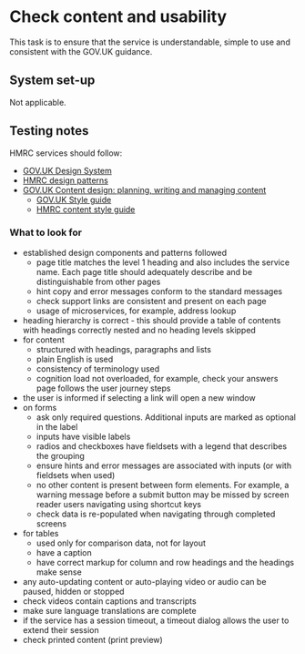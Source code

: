 # Check content and usability

This task is to ensure that the service is understandable, simple to use and consistent with the GOV.UK guidance.

## System set-up

Not applicable.

## Testing notes

HMRC services should follow:

- [GOV.UK Design System](https://design-system.service.gov.uk/)
- [HMRC design patterns](https://design.tax.service.gov.uk/hmrc-design-patterns/)
- [GOV.UK Content design: planning, writing and managing content](https://www.gov.uk/guidance/content-design/)
  - [GOV.UK Style guide](https://www.gov.uk/guidance/style-guide/)
  - [HMRC content style guide](https://design.tax.service.gov.uk/hmrc-content-style-guide/)

### What to look for

- established design components and patterns followed
  - page title matches the level 1 heading and also includes the service name. Each page title should adequately describe and be distinguishable from other pages
  - hint copy and error messages conform to the standard messages
  - check support links are consistent and present on each page
  - usage of microservices, for example, address lookup
- heading hierarchy is correct - this should provide a table of contents with headings correctly nested and no heading levels skipped
- for content
  - structured with headings, paragraphs and lists
  - plain English is used
  - consistency of terminology used
  - cognition load not overloaded, for example, check your answers page follows the user journey steps
- the user is informed if selecting a link will open a new window
- on forms
  - ask only required questions. Additional inputs are marked as optional in the label
  - inputs have visible labels
  - radios and checkboxes have fieldsets with a legend that describes the grouping
  - ensure hints and error messages are associated with inputs (or with fieldsets when used)
  - no other content is present between form elements. For example, a warning message before a submit button may be missed by screen reader users navigating using shortcut keys
  - check data is re-populated when navigating through completed screens
- for tables
  - used only for comparison data, not for layout
  - have a caption
  - have correct markup for column and row headings and the headings make sense
- any auto-updating content or auto-playing video or audio can be paused, hidden or stopped
- check videos contain captions and transcripts
- make sure language translations are complete
- if the service has a session timeout, a timeout dialog allows the user to extend their session
- check printed content (print preview)
